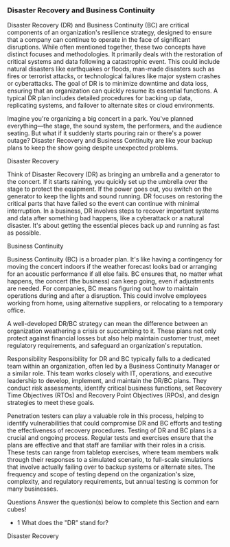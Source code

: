 <h3>Disaster Recovery and Business Continuity</h3>

Disaster Recovery (DR) and Business Continuity (BC) are critical components of an organization's resilience strategy, designed to ensure that a company can continue to operate in the face of significant disruptions. While often mentioned together, these two concepts have distinct focuses and methodologies. It primarily deals with the restoration of critical systems and data following a catastrophic event. This could include natural disasters like earthquakes or floods, man-made disasters such as fires or terrorist attacks, or technological failures like major system crashes or cyberattacks. The goal of DR is to minimize downtime and data loss, ensuring that an organization can quickly resume its essential functions. A typical DR plan includes detailed procedures for backing up data, replicating systems, and failover to alternate sites or cloud environments.

Imagine you're organizing a big concert in a park. You've planned everything—the stage, the sound system, the performers, and the audience seating. But what if it suddenly starts pouring rain or there's a power outage? Disaster Recovery and Business Continuity are like your backup plans to keep the show going despite unexpected problems.

Disaster Recovery

Think of Disaster Recovery (DR) as bringing an umbrella and a generator to the concert. If it starts raining, you quickly set up the umbrella over the stage to protect the equipment. If the power goes out, you switch on the generator to keep the lights and sound running. DR focuses on restoring the critical parts that have failed so the event can continue with minimal interruption. In a business, DR involves steps to recover important systems and data after something bad happens, like a cyberattack or a natural disaster. It's about getting the essential pieces back up and running as fast as possible.

Business Continuity

Business Continuity (BC) is a broader plan. It's like having a contingency for moving the concert indoors if the weather forecast looks bad or arranging for an acoustic performance if all else fails. BC ensures that, no matter what happens, the concert (the business) can keep going, even if adjustments are needed. For companies, BC means figuring out how to maintain operations during and after a disruption. This could involve employees working from home, using alternative suppliers, or relocating to a temporary office.

A well-developed DR/BC strategy can mean the difference between an organization weathering a crisis or succumbing to it. These plans not only protect against financial losses but also help maintain customer trust, meet regulatory requirements, and safeguard an organization's reputation.

Responsibility
Responsibility for DR and BC typically falls to a dedicated team within an organization, often led by a Business Continuity Manager or a similar role. This team works closely with IT, operations, and executive leadership to develop, implement, and maintain the DR/BC plans. They conduct risk assessments, identify critical business functions, set Recovery Time Objectives (RTOs) and Recovery Point Objectives (RPOs), and design strategies to meet these goals.

Penetration testers can play a valuable role in this process, helping to identify vulnerabilities that could compromise DR and BC efforts and testing the effectiveness of recovery procedures. Testing of DR and BC plans is a crucial and ongoing process. Regular tests and exercises ensure that the plans are effective and that staff are familiar with their roles in a crisis. These tests can range from tabletop exercises, where team members walk through their responses to a simulated scenario, to full-scale simulations that involve actually failing over to backup systems or alternate sites. The frequency and scope of testing depend on the organization's size, complexity, and regulatory requirements, but annual testing is common for many businesses.

Questions
Answer the question(s) below to complete this Section and earn cubes!

- 1 What does the "DR" stand for?

Disaster Recovery
